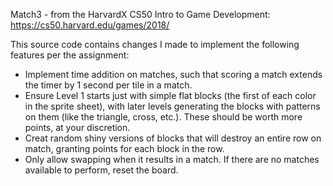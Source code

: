 Match3 - from the HarvardX CS50 Intro to Game Development: https://cs50.harvard.edu/games/2018/

This source code contains changes I made to implement the following features per the assignment:

- Implement time addition on matches, such that scoring a match extends the timer by 1 second per tile in a match.
- Ensure Level 1 starts just with simple flat blocks (the first of each color in the sprite sheet), with later levels generating the blocks with patterns on them (like the triangle, cross, etc.). These should be worth more points, at your discretion.
- Creat random shiny versions of blocks that will destroy an entire row on match, granting points for each block in the row.
- Only allow swapping when it results in a match. If there are no matches available to perform, reset the board.


